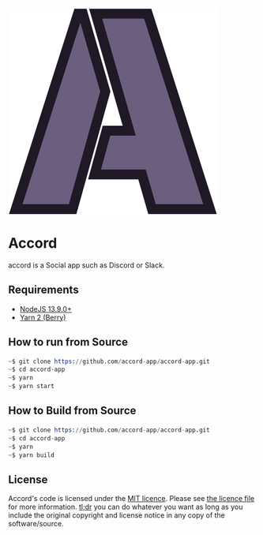 ![](assets/logo.svg)

# Accord

accord is a Social app such as Discord or Slack.

## Requirements

* [NodeJS 13.9.0+](https://nodejs.org/en/)
* [Yarn 2 (Berry)](https://yarnpkg.com/getting-started/install)

## How to run from Source

```s
~$ git clone https://github.com/accord-app/accord-app.git
~$ cd accord-app
~$ yarn
~$ yarn start
```

## How to Build from Source

```s
~$ git clone https://github.com/accord-app/accord-app.git
~$ cd accord-app
~$ yarn
~$ yarn build
```

## License

Accord's code is licensed under the [MIT licence](https://opensource.org/licenses/MIT). Please see [the licence file](./LICENSE) for more information. [tl;dr](https://tldrlegal.com/license/mit-license) you can do whatever you want as long as you include the original copyright and license notice in any copy of the software/source.
